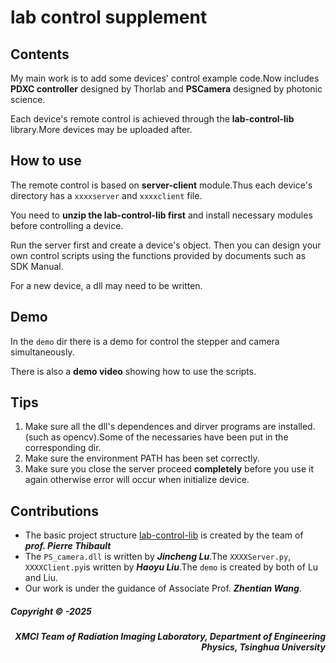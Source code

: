 # lab control supplement



## Contents
My main work is to add some devices' control example code.Now includes **PDXC controller** designed by Thorlab and **PSCamera** designed by photonic science.

Each device's remote control is achieved through the **lab-control-lib** library.More devices may be uploaded after.

## How to use
The remote control is based on **server-client** module.Thus each device's directory has a ```xxxxserver``` and ```xxxxclient``` file.

You need to **unzip the lab-control-lib first** and install necessary modules before controlling a device.

Run the server first and create a device's  object.
Then you can design your own control scripts using the functions provided by documents such as SDK Manual.

For a new device, a dll may need to be written.


## Demo
In the ```demo``` dir there is a demo for control the stepper and camera simultaneously.

There is also a **demo video** showing how to use the scripts.


## Tips
1. Make sure all the dll's dependences and dirver programs are installed.(such as opencv).Some of the necessaries have been put in the corresponding dir.
2. Make sure the environment PATH has been set correctly.
3. Make sure you close the server proceed **completely** before you use it again otherwise error will occur when initialize device.

## Contributions
- The basic project structure [lab-control-lib](https://github.com/optimato/lab-control-lib) is created by the team of ***prof. Pierre Thibault***
- The ```PS_camera.dll``` is written by ***Jincheng Lu***.The ```XXXXServer.py```, ```XXXXClient.py```is written by ***Haoyu Liu***.The ```demo``` is created by both of Lu and Liu.
- Our work is under the guidance of Associate Prof. ***Zhentian Wang***.

##### <p align="left">Copyright © -2025 </p>
##### <p align="right">XMCI Team of Radiation Imaging Laboratory, Department of Engineering Physics, Tsinghua University</p>